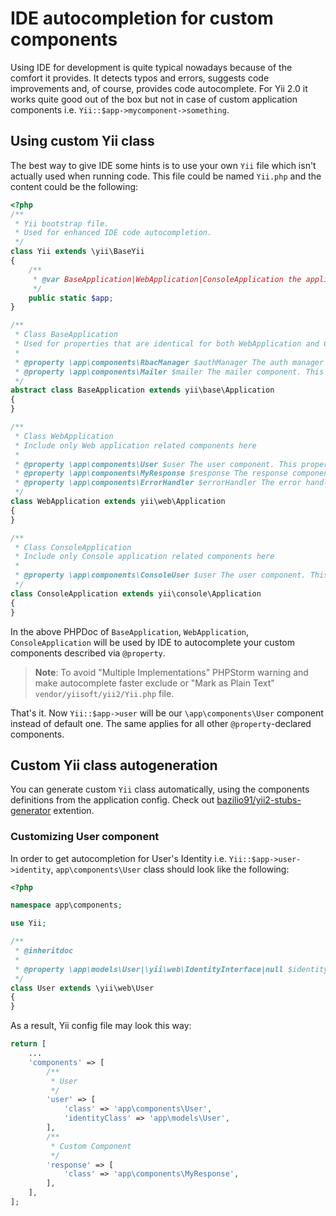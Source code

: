 IDE autocompletion for custom components
========================================

Using IDE for development is quite typical nowadays because of the comfort it provides. It detects typos and errors, suggests code improvements and, of course, provides code autocomplete. For Yii 2.0 it works quite good out of the box but not in case of custom application components i.e. `Yii::$app->mycomponent->something`.

Using custom Yii class
----------------------

The best way to give IDE some hints is to use your own `Yii` file which isn't actually used when running code. This file could be
named `Yii.php` and the content could be the following:

```php
<?php
/**
 * Yii bootstrap file.
 * Used for enhanced IDE code autocompletion.
 */
class Yii extends \yii\BaseYii
{
    /**
     * @var BaseApplication|WebApplication|ConsoleApplication the application instance
     */
    public static $app;
}

/**
 * Class BaseApplication
 * Used for properties that are identical for both WebApplication and ConsoleApplication
 *
 * @property \app\components\RbacManager $authManager The auth manager for this application. Null is returned if auth manager is not configured. This property is read-only. Extended component.
 * @property \app\components\Mailer $mailer The mailer component. This property is read-only. Extended component.
 */
abstract class BaseApplication extends yii\base\Application
{
}

/**
 * Class WebApplication
 * Include only Web application related components here
 *
 * @property \app\components\User $user The user component. This property is read-only. Extended component.
 * @property \app\components\MyResponse $response The response component. This property is read-only. Extended component.
 * @property \app\components\ErrorHandler $errorHandler The error handler application component. This property is read-only. Extended component.
 */
class WebApplication extends yii\web\Application
{
}

/**
 * Class ConsoleApplication
 * Include only Console application related components here
 *
 * @property \app\components\ConsoleUser $user The user component. This property is read-only. Extended component.
 */
class ConsoleApplication extends yii\console\Application
{
}
```

In the above PHPDoc of `BaseApplication`, `WebApplication`, `ConsoleApplication` will be used by IDE to autocomplete your custom components described via `@property`.

> **Note**: To avoid "Multiple Implementations" PHPStorm warning and make autocomplete faster
> exclude or "Mark as Plain Text" `vendor/yiisoft/yii2/Yii.php` file.

That's it. Now `Yii::$app->user` will be our `\app\components\User` component instead of default one. The same applies for all other `@property`-declared components.

Custom Yii class autogeneration
----------------------

You can generate custom `Yii` class automatically, using the components definitions from the application config.
Check out [bazilio91/yii2-stubs-generator](https://github.com/bazilio91/yii2-stubs-generator) extention.

### Customizing User component

In order to get autocompletion for User's Identity i.e. `Yii::$app->user->identity`, `app\components\User` class should look like the following:

```php
<?php

namespace app\components;

use Yii;

/**
 * @inheritdoc
 *
 * @property \app\models\User|\yii\web\IdentityInterface|null $identity The identity object associated with the currently logged-in user. null is returned if the user is not logged in (not authenticated).
 */
class User extends \yii\web\User
{
}
```

As a result, Yii config file may look this way:

```php
return [
    ...
    'components' => [
        /**
         * User
         */
        'user' => [
            'class' => 'app\components\User',
            'identityClass' => 'app\models\User',
        ],
        /**
         * Custom Component
         */
        'response' => [
            'class' => 'app\components\MyResponse',
        ],
    ],
];
```
